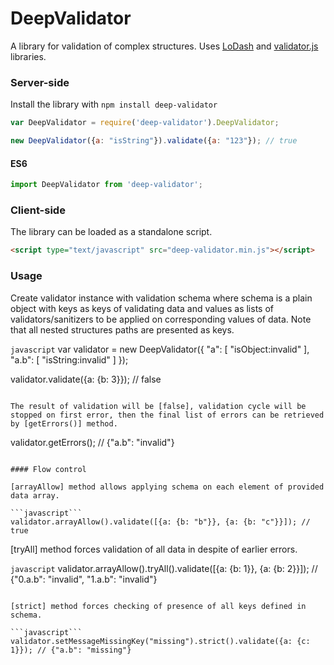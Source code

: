 # DeepValidator

A library for validation of complex structures. Uses [LoDash](https://lodash.com) and [validator.js](https://github.com/chriso/validator.js) libraries.

### Server-side

Install the library with `npm install deep-validator`

```javascript
var DeepValidator = require('deep-validator').DeepValidator;

new DeepValidator({a: "isString"}).validate({a: "123"}); // true
```

#### ES6

```javascript
import DeepValidator from 'deep-validator';
```

### Client-side

The library can be loaded as a standalone script.

```html
<script type="text/javascript" src="deep-validator.min.js"></script>
```

### Usage

Create validator instance with validation schema where schema is a plain object with keys as keys of validating data and values as lists of validators/sanitizers to be applied on corresponding values of data. Note that all nested structures paths are presented as keys.

```javascript```
var validator = new DeepValidator({
    "a": [
        "isObject:invalid"
    ],
    "a.b": [
        "isString:invalid"
    ]
});

validator.validate({a: {b: 3}}); // false
```

The result of validation will be [false], validation cycle will be stopped on first error, then the final list of errors can be retrieved by [getErrors()] method.

```
validator.getErrors(); // {"a.b": "invalid"}
```

#### Flow control

[arrayAllow] method allows applying schema on each element of provided data array.

```javascript```
validator.arrayAllow().validate([{a: {b: "b"}}, {a: {b: "c"}}]); // true
```

[tryAll] method forces validation of all data in despite of earlier errors.

```javascript```
validator.arrayAllow().tryAll().validate([{a: {b: 1}}, {a: {b: 2}}]); // {"0.a.b": "invalid", "1.a.b": "invalid"}
```

[strict] method forces checking of presence of all keys defined in schema.

```javascript```
validator.setMessageMissingKey("missing").strict().validate({a: {c: 1}}); // {"a.b": "missing"}
```

